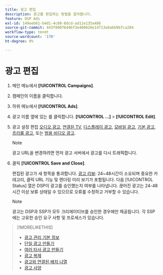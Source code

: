 ```yaml
---
title: 광고 편집
description: 광고를 편집하는 방법을 알아봅니다.
feature: DSP Ads
exl-id: 149eeb61-b4d1-4c88-8dcd-ad11e135a486
source-git-commit: 443f8907644bf3e480626e14713e8abb9bfca284
workflow-type: tm+mt
source-wordcount: '170'
ht-degree: 0%

---
```


# 광고 편집

1. 메인 메뉴에서 **[!UICONTROL Campaigns]**.

1. 캠페인의 이름을 클릭합니다.

1. 하위 메뉴에서 **[!UICONTROL Ads]**.

1. 광고 이름 옆에 있는 를 클릭합니다.  **[!UICONTROL ...]** > **[!UICONTROL Edit]**.

1. 광고 설정 편집 [오디오 광고](ad-settings-audio.md), [연결된 TV](ad-settings-connected-tv.md), [디스플레이 광고](ad-settings-display.md), [모바일 광고](ad-settings-mobile.md), [기본 광고](ad-settings-native.md), [프리롤 광고](ad-settings-pre-roll.md), 또는 [범용 비디오 광고](ad-settings-universal-video.md).

   >[!NOTE]
   >
   >광고 URL을 변경하려면 먼저 광고 서버에서 광고를 다시 트래픽합니다.

1. 클릭 **[!UICONTROL Save and Close]**.

   편집된 광고가 새 항목을 통과합니다. [광고 리뷰](ad-about.md): 24~48시간이 소요되며 중요한 카테고리, 클릭 URL 기능 및 렌더링 미리 보기가 포함됩니다. 다음 [!UICONTROL Status] 열은 DSP이 광고를 승인했는지 여부를 나타냅니다. 끊어진 광고는 24-48시간 이상 보류 상태일 수 있으므로 오류를 수정하고 거부할 수 있습니다.

   >[!NOTE]
   >
   >광고는 DSP과 SSP가 모두 크리에이티브를 승인한 경우에만 제공됩니다. 각 SSP에는 고유한 승인 요구 사항 및 프로세스가 있습니다.

>[!MORELIKETHIS]
>
>* [광고 관리 기본 정보](ad-about.md)
>* [단일 광고 만들기](ad-create.md)
>* [여러 타사 광고 만들기](ad-create-multiple.md)
>* [광고 복제](ad-duplicate.md)
>* [광고와 연결된 배치 나열](ad-list-placements.md)
>* [광고 사양](ad-specs.md)

